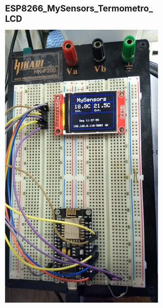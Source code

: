 # ESP8266_MySensors_Termometro_LCD
![mysensors_term.jpg](https://github.com/MarceloCampos/ESP8266_MySensors_Termometro_LCD/blob/master/mysensors_term.jpg?raw=true)
